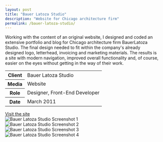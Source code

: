 ```yaml
---
layout: post
title: "Bauer Latoza Studio"
description: "Website for Chicago architecture firm"
permalink: /bauer-latoza-studio/
---
```


<section class="border-bottom-gray">
	<div class="grid-frame soft-sides hard@md">
		<div class="grid">
			<div class="grid-cell soft-triple-top soft-sides soft-triple-sides@md soft-triple-bottom@md 2/3@md">
				<p>Working with the content of an original website, I designed and coded an extensive portfolio and blog for Chicago architecture firm BauerLatoza Studio. The final design needed to fit within the company's already designed logo, letterhead, invoicing and marketing materials. The results is a site with modern navigation, improved overall functionality and, of course, easier on the eyes without getting in the way of their work.</p>
			</div>
			<div class="grid-cell soft-sides soft-triple-bottom soft-double-top soft-triple-sides@md soft-triple-top@md 1/3@md">
				<table>
					<tbody>
						<tr>
							<th>Client</th>
							<td>Bauer Latoza Studio</td>
						</tr>
						<tr>
							<th>Media</th>
							<td>Website</td>
						</tr>
						<tr>
							<th>Role</th>
							<td>Designer, Front-End Developer</td>
						</tr>
						<tr>
							<th>Date</th>
							<td>March 2011</td>
						</tr>
					</tbody>
				</table>
				<a class="button button--inverted push-top" href="http://www.bauerlatozastudio.com">Visit the site</a>
			</div>
		</div>
	</div>
</section>
<section class="border-bottom-gray bg-silver@md">
	<div class="grid-frame soft-triple-ends soft-double-sides soft-triple-sides@md">
		<div class="grid grid-with-gutter">
			<div class="grid-cell">
				<img src="https://jessetrippecdn.appspot.com/images/bauer-latoza-1.png" alt="Bauer Latoza Studio Screenshot 1" class="project-img">
				<div class="grid grid-with-gutter">
					<div class="grid-cell 1/2@md">
						<img src="https://jessetrippecdn.appspot.com/images/bauer-latoza-3.png" alt="Bauer Latoza Studio Screenshot 2" class="project-img">
					</div>
					<div class="grid-cell 1/2@md">
						<img src="https://jessetrippecdn.appspot.com/images/bauer-latoza-4.png" alt="Bauer Latoza Studio Screenshot 3" class="project-img">
					</div>
				</div>
				<img src="https://jessetrippecdn.appspot.com/images/bauer-latoza-2.png" alt="Bauer Latoza Studio Screenshot 4" class="project-img flush-bottom">
			</div>
		</div>
	</div>
</section>

